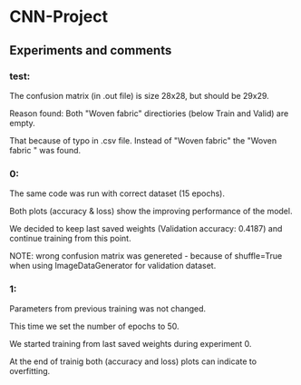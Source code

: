 # CNN-Project

## Experiments and comments

### test:

The confusion matrix (in .out file) is size 28x28, but should be 29x29. 

Reason found: Both "Woven fabric" directiories (below Train and Valid) are empty. 

That because of typo in .csv file. Instead of "Woven fabric" the "Woven fabric " was found.

### 0:

The same code was run with correct dataset (15 epochs).

Both plots (accuracy & loss) show the improving performance of the model. 

We decided to keep last saved weights (Validation accuracy: 0.4187) and continue training from this point. 

NOTE: wrong confusion matrix was genereted - because of shuffle=True when using ImageDataGenerator for validation dataset. 

### 1:

Parameters from previous training was not changed. 

This time we set the number of epochs to 50.

We started training from last saved weights during experiment 0.

At the end of trainig both (accuracy and loss) plots can indicate to overfitting. 
